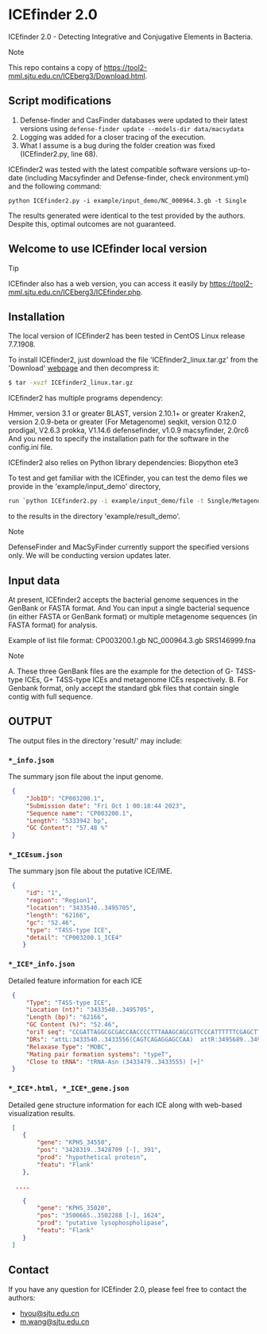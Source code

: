 # ICEfinder 2.0

ICEfinder 2.0 - Detecting Integrative and Conjugative Elements in Bacteria.

> [!NOTE]
> This repo contains a copy of https://tool2-mml.sjtu.edu.cn/ICEberg3/Download.html.

## Script modifications

1. Defense-finder and CasFinder databases were updated to their latest versions using ```defense-finder update --models-dir data/macsydata```
2. Logging was added for a closer tracing of the execution.
3. What I assume is a bug during the folder creation was fixed (ICEfinder2.py, line 68).

ICEfinder2 was tested with the latest compatible software versions up-to-date (including Macsyfinder and Defense-finder, check environment.yml) and the following command: 
```
python ICEfinder2.py -i example/input_demo/NC_000964.3.gb -t Single
```

The results generated were identical to the test provided by the authors. Despite this, optimal outcomes are not guaranteed.

## Welcome to use ICEfinder local version

> [!Tip]
> ICEfinder also has a web version, you can access it easily by https://tool2-mml.sjtu.edu.cn/ICEberg3/ICEfinder.php.

## Installation

The local version of ICEfinder2 has been tested in CentOS Linux release 7.7.1908.

To install ICEfinder2, just download the file 'ICEfinder2_linux.tar.gz' from the 'Download' [webpage](https://tool2-mml.sjtu.edu.cn/ICEberg3/Download.html) and then decompress it:

```bash
$ tar -xvzf ICEfinder2_linux.tar.gz
```

ICEfinder2 has multiple programs dependency: 

Hmmer, version 3.1 or greater
BLAST, version 2.10.1+ or greater
Kraken2, version 2.0.9-beta or greater (For Metagenome)
seqkit, version 0.12.0
prodigal, V2.6.3
prokka, V1.14.6
defensefinder, v1.0.9
macsyfinder, 2.0rc6
And you need to specify the installation path for the software in the config.ini file.

ICEfinder2 also relies on Python library dependencies:
Biopython
ete3

To test and get familiar with the ICEfinder, you can test the demo files we provide in the 'example/input_demo' directory,
```bash
run `python ICEfinder2.py -i example/input_demo/file -t Single/Metagenome`. You can also compare your output in the 'result'
```
to the results in the directory 'example/result_demo'.

> [!NOTE]
> DefenseFinder and MacSyFinder currently support the specified versions only. We will be conducting version updates later.

## Input data

At present, ICEfinder2 accepts the bacterial genome sequences in the GenBank or FASTA format. 
And You can input a single bacterial sequence (in either FASTA or GenBank format) or multiple metagenome sequences (in FASTA format) for analysis.

Example of list file format:
CP003200.1.gb
NC_000964.3.gb
SRS146999.fna

> [!NOTE]
> A. These three GenBank files are the example for the detection of G- T4SS-type ICEs, G+ T4SS-type ICEs and metagenome ICEs respectively.
> B. For Genbank format, only accept the standard gbk files that contain single contig with full sequence.

## OUTPUT
The output files in the directory 'result/' may include:

### `*_info.json`

The summary json file about the input genome.

```json
 {
     "JobID": "CP003200.1",
     "Submission date": "Fri Oct 1 00:18:44 2023",
     "Sequence name": "CP003200.1",
     "Length": "5333942 bp",
     "GC Content": "57.48 %"
 }
```

### `*_ICEsum.json`

The summary json file about the putative ICE/IME.
```json
 {
     "id": "1",
     "region": "Region1",
     "location": "3433540..3495705",
     "length": "62166",
     "gc": "52.46",
     "type": "T4SS-type ICE",
     "detail": "CP003200.1_ICE4"
    }
```

### `*_ICE*_info.json`

Detailed feature information for each ICE

```json
 {
     "Type": "T4SS-type ICE",
     "Location (nt)": "3433540..3495705",
     "Length (bp)": "62166",
     "GC Content (%)": "52.46",
     "oriT seq": "CCGATTAGGCGCGACCAACCCCTTTAAAGCAGCGTTCCCATTTTTTCGAGCTTGCGAAGAAAAAATAGGCTAAACGCGCGTCTTAAAGGGGTTGGTCGCGCGTAGCGTGCGACGGTGTGCCGCC",
     "DRs": "attL:3433540..3433556(CAGTCAGAGGAGCCAA)  attR:3495689..3495705(CAGTCAGAGGAGCCAA)",
     "Relaxase Type": "MOBC",
     "Mating pair formation systems": "typeT",
     "Close to tRNA": "tRNA-Asn (3433479..3433555) [+]"
 }
```

### `*_ICE*.html, *_ICE*_gene.json`

Detailed gene structure information for each ICE along with web-based visualization results.
```json
 [
    {
        "gene": "KPHS_34550",
        "pos": "3428319..3428709 [-], 391",
        "prod": "hypothetical protein",
        "featu": "Flank"
    },

  ....

    {
        "gene": "KPHS_35020",
        "pos": "3500665..3502288 [-], 1624",
        "prod": "putative lysophospholipase",
        "featu": "Flank"
    }
 ]
```

## Contact

If you have any question for ICEfinder 2.0, please feel free to contact the authors:

- hyou@sjtu.edu.cn
- m.wang@sjtu.edu.cn
